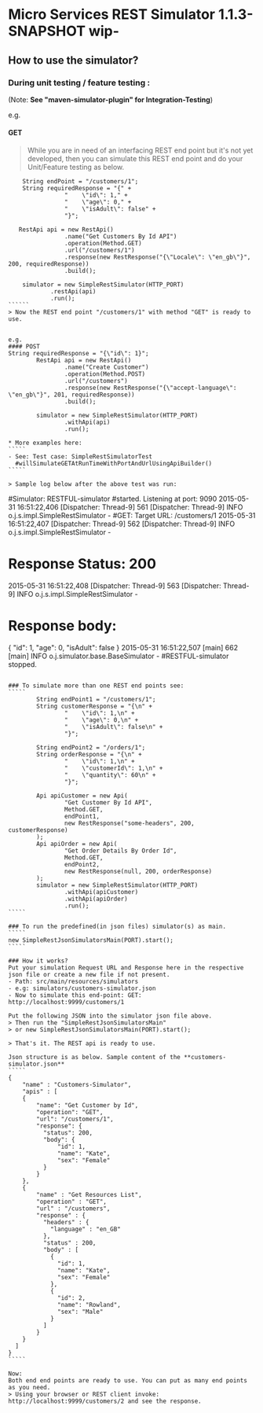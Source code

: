 # Micro Services REST Simulator 1.1.3-SNAPSHOT wip-
## How to use the simulator?

### During unit testing / feature testing :
(Note: **See "maven-simulator-plugin" for Integration-Testing**)

e.g.
#### GET
> While you are in need of an interfacing REST end point but it's not yet developed,
> then you can simulate this REST end point and do your Unit/Feature testing as below.

```````
    String endPoint = "/customers/1";
    String requiredResponse = "{" +
                "    \"id\": 1," +
                "    \"age\": 0," +
                "    \"isAdult\": false" +
                "}";

   RestApi api = new RestApi()
                .name("Get Customers By Id API")
                .operation(Method.GET)
                .url("/customers/1")
                .response(new RestResponse("{\"Locale\": \"en_gb\"}", 200, requiredResponse))
                .build();
                
    simulator = new SimpleRestSimulator(HTTP_PORT)
            .restApi(api)
            .run();
``````
> Now the REST end point "/customers/1" with method "GET" is ready to use.


e.g.
#### POST 
String requiredResponse = "{\"id\": 1}";
        RestApi api = new RestApi()
                .name("Create Customer")
                .operation(Method.POST)
                .url("/customers")
                .response(new RestResponse("{\"accept-language\": \"en_gb\"}", 201, requiredResponse))
                .build();

        simulator = new SimpleRestSimulator(HTTP_PORT)
                .withApi(api)
                .run();

* More examples here:
`````
- See: Test case: SimpleRestSimulatorTest
  #willSimulateGETAtRunTimeWithPortAndUrlUsingApiBuilder()
`````

> Sample log below after the above test was run:

````````
#Simulator: RESTFUL-simulator
#started. 
Listening at port: 9090 
2015-05-31 16:51:22,406 [Dispatcher: Thread-9] 561  [Dispatcher: Thread-9] INFO  o.j.s.impl.SimpleRestSimulator - 
#GET: Target URL: /customers/1 
2015-05-31 16:51:22,407 [Dispatcher: Thread-9] 562  [Dispatcher: Thread-9] INFO  o.j.s.impl.SimpleRestSimulator - 
# Response Status: 200 
2015-05-31 16:51:22,408 [Dispatcher: Thread-9] 563  [Dispatcher: Thread-9] INFO  o.j.s.impl.SimpleRestSimulator - 
# Response body: 
{
    "id": 1,
    "age": 0,
    "isAdult": false
} 
2015-05-31 16:51:22,507 [main] 662  [main] INFO  o.j.simulator.base.BaseSimulator - 
#RESTFUL-simulator
stopped.
````````

### To simulate more than one REST end points see:
````` 
        String endPoint1 = "/customers/1";
        String customerResponse = "{\n" +
                "    \"id\": 1,\n" +
                "    \"age\": 0,\n" +
                "    \"isAdult\": false\n" +
                "}";

        String endPoint2 = "/orders/1";
        String orderResponse = "{\n" +
                "    \"id\": 1,\n" +
                "    \"customerId\": 1,\n" +
                "    \"quantity\": 60\n" +
                "}";

        Api apiCustomer = new Api(
                "Get Customer By Id API",
                Method.GET,
                endPoint1,
                new RestResponse("some-headers", 200, customerResponse)
        );
        Api apiOrder = new Api(
                "Get Order Details By Order Id",
                Method.GET,
                endPoint2,
                new RestResponse(null, 200, orderResponse)
        );
        simulator = new SimpleRestSimulator(HTTP_PORT)
                .withApi(apiCustomer)
                .withApi(apiOrder)
                .run();
`````

### To run the predefined(in json files) simulator(s) as main.
`````
new SimpleRestJsonSimulatorsMain(PORT).start();
`````

### How it works?
Put your simulation Request URL and Response here in the respective json file or create a new file if not present.
- Path: src/main/resources/simulators
- e.g: simulators/customers-simulator.json
- Now to simulate this end-point: GET: http://localhost:9999/customers/1

Put the following JSON into the simulator json file above.
> Then run the "SimpleRestJsonSimulatorsMain"
> or new SimpleRestJsonSimulatorsMain(PORT).start(); 

> That's it. The REST api is ready to use.

Json structure is as below. Sample content of the **customers-simulator.json**
`````
{
    "name" : "Customers-Simulator",
    "apis" : [
    {
        "name": "Get Customer by Id",
        "operation": "GET",
        "url": "/customers/1",
        "response": {
          "status": 200,
          "body": {
              "id": 1,
              "name": "Kate",
              "sex": "Female"
          }
        }
    },
    {
        "name" : "Get Resources List",
        "operation" : "GET",
        "url" : "/customers",
        "response" : {
          "headers" : {
            "language" : "en_GB"
          },
          "status" : 200,
          "body" : [
            {
              "id": 1,
              "name": "Kate",
              "sex": "Female"
            },
            {
              "id": 2,
              "name": "Rowland",
              "sex": "Male"
            }
          ]
        }
    }
  ]
}
`````

Now:
Both end end points are ready to use. You can put as many end points as you need.
> Using your browser or REST client invoke: http://localhost:9999/customers/2 and see the response.
